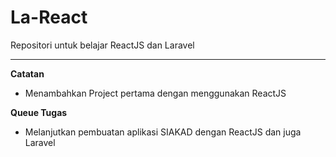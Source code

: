 # La-React
Repositori untuk belajar ReactJS dan Laravel


***
**Catatan**

- Menambahkan Project pertama dengan menggunakan ReactJS

**Queue Tugas**

- Melanjutkan pembuatan aplikasi SIAKAD dengan ReactJS dan juga Laravel